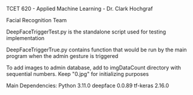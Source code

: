 TCET 620 - Applied Machine Learning - Dr. Clark Hochgraf

Facial Recognition Team

DeepFaceTriggerTest.py is the standalone script used for testing implementation

DeepFaceTriggerTrue.py contains function that would be run by the main program when the admin gesture is triggered

To add images to admin database, add to imgDataCount directory with sequential numbers. Keep "0.jpg" for initializing purposes

Main Dependencies:
Python 3.11.0
deepface 0.0.89
tf-keras 2.16.0
